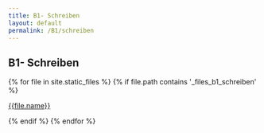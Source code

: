 ```yaml
---
title: B1- Schreiben
layout: default
permalink: /B1/schreiben
---
```


## B1- Schreiben
<div>
{% for file in site.static_files %}
    {% if file.path contains '_files_b1_schreiben' %}   
        <p> 
            <a href="{{site.url}}{{file.path}}">{{file.name}}</a>
        </p>
    {% endif %}
{% endfor %}
</div>

